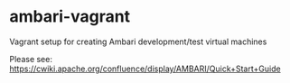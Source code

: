 ambari-vagrant
==============

Vagrant setup for creating Ambari development/test virtual machines

Please see: https://cwiki.apache.org/confluence/display/AMBARI/Quick+Start+Guide
